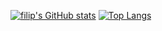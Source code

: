 
[![filip's GitHub stats](https://github-readme-stats.vercel.app/api?username=filipstrom&count_private=true&hide=stars&show_icons=true&theme=slateorange )](https://github.com/anuraghazra/github-readme-stats)
[![Top Langs](https://github-readme-stats.vercel.app/api/top-langs/?username=filipstrom&layout=compact&exclude_repo=Prediktiv-modellering&theme=slateorange)](https://github.com/anuraghazra/github-readme-stats)




<!--
**filipstrom/filipstrom** is a ✨ _special_ ✨ repository because its `README.md` (this file) appears on your GitHub profile.
### Hi there 👋

Here are some ideas to get you started:

- 🔭 I’m currently working on ...
- 🌱 I’m currently learning ...
- 👯 I’m looking to collaborate on ...
- 🤔 I’m looking for help with ...
- 💬 Ask me about ...
- 📫 How to reach me: ...
- 😄 Pronouns: ...
- ⚡ Fun fact: ...
-->
